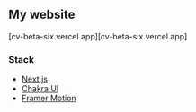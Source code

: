 ## My website

[cv-beta-six.vercel.app][cv-beta-six.vercel.app]

### Stack

- [Next.js](https://nextjs.org/)
- [Chakra UI](https://chakra-ui.com/)
- [Framer Motion](https://www.framer.com/motion/)